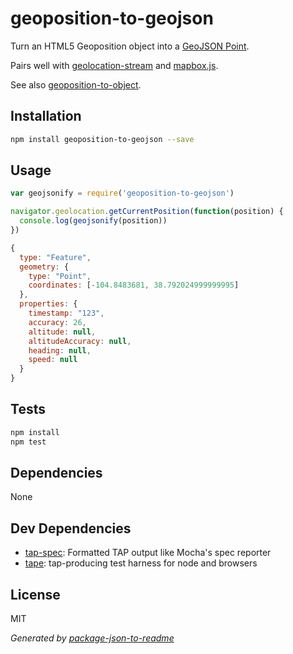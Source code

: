 # geoposition-to-geojson

Turn an HTML5 Geoposition object into a [GeoJSON Point](http://www.macwright.org/2015/03/23/geojson-second-bite.html#features).

Pairs well with [geolocation-stream](https://ghub.io/geolocation-stream) and
[mapbox.js](https://www.mapbox.com/mapbox.js/example/v1.0.0/load-geojson/).

See also [geoposition-to-object](https://github.com/zeke/geoposition-to-object).

## Installation

```sh
npm install geoposition-to-geojson --save
```

## Usage

```js
var geojsonify = require('geoposition-to-geojson')

navigator.geolocation.getCurrentPosition(function(position) {
  console.log(geojsonify(position))
})

{
  type: "Feature",
  geometry: {
    type: "Point",
    coordinates: [-104.8483681, 38.792024999999995]
  },
  properties: {
    timestamp: "123",
    accuracy: 26,
    altitude: null,
    altitudeAccuracy: null,
    heading: null,
    speed: null
  }
}
```

## Tests

```sh
npm install
npm test
```

## Dependencies

None

## Dev Dependencies

- [tap-spec](https://github.com/scottcorgan/tap-spec): Formatted TAP output like Mocha&#39;s spec reporter
- [tape](https://github.com/substack/tape): tap-producing test harness for node and browsers

## License

MIT

_Generated by [package-json-to-readme](https://github.com/zeke/package-json-to-readme)_
